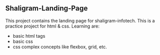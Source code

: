 ## Shaligram-Landing-Page
This project contains the landing page for shaligram-infotech.
This is a practice project for html & css. Learning are:

 - basic html tags
 - basic css 
 - css complex concepts like flexbox, grid, etc.
